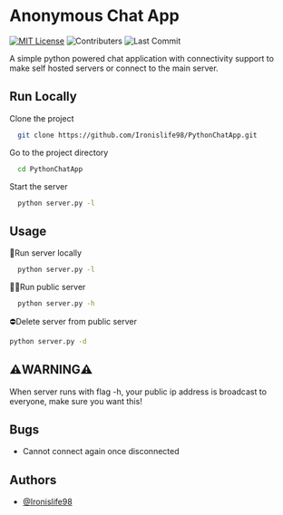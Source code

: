 
# Anonymous Chat App
[![MIT License](https://img.shields.io/github/license/Ironislife98/PythonChatApp?style=for-the-badge)](https://choosealicense.com/licenses/mit/)
![Contributers](https://img.shields.io/github/contributors/Ironislife98/PythonChatApp?style=for-the-badge)
![Last Commit](https://img.shields.io/github/last-commit/Ironislife98/PythonChatApp?style=for-the-badge)

A simple python powered chat application with connectivity support to make self hosted servers
or connect to the main server.

## Run Locally

Clone the project

```bash
  git clone https://github.com/Ironislife98/PythonChatApp.git
```

Go to the project directory

```bash
  cd PythonChatApp
```

Start the server

```bash
  python server.py -l
```

## Usage 
🚀Run server locally
``` bash
  python server.py -l
```
🚀🚀Run public server
``` bash
  python server.py -h
```
⛔Delete server from public server
``` bash
python server.py -d
```

## ⚠️WARNING⚠️
When server runs with flag -h, your public ip address is broadcast to everyone, make sure you want this!


## Bugs
- Cannot connect again once disconnected


## Authors

- [@Ironislife98](https://www.github.com/Ironislife98)

